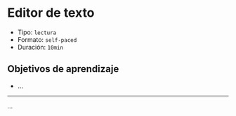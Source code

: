 # Editor de texto

* Tipo: `lectura`
* Formato: `self-paced`
* Duración: `10min`

## Objetivos de aprendizaje

* ...

***

...
